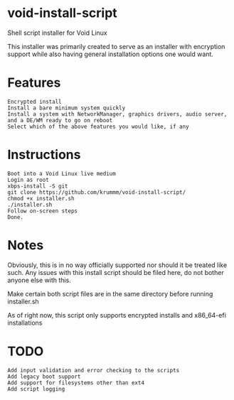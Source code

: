 # void-install-script
Shell script installer for Void Linux

This installer was primarily created to serve as an installer with encryption support while also having general installation options one would want.

# Features
```
Encrypted install
Install a bare minimum system quickly
Install a system with NetworkManager, graphics drivers, audio server, and a DE/WM ready to go on reboot
Select which of the above features you would like, if any
```

# Instructions
```
Boot into a Void Linux live medium
Login as root
xbps-install -S git
git clone https://github.com/krummm/void-install-script/
chmod +x installer.sh
./installer.sh
Follow on-screen steps
Done.
```

# Notes
Obviously, this is in no way officially supported nor should it be treated like such. Any issues with this install script should be filed here, do not bother
anyone else with this.

Make certain both script files are in the same directory before running installer.sh

As of right now, this script only supports encrypted installs and x86_64-efi installations

# TODO
```
Add input validation and error checking to the scripts
Add legacy boot support
Add support for filesystems other than ext4
Add script logging
```
